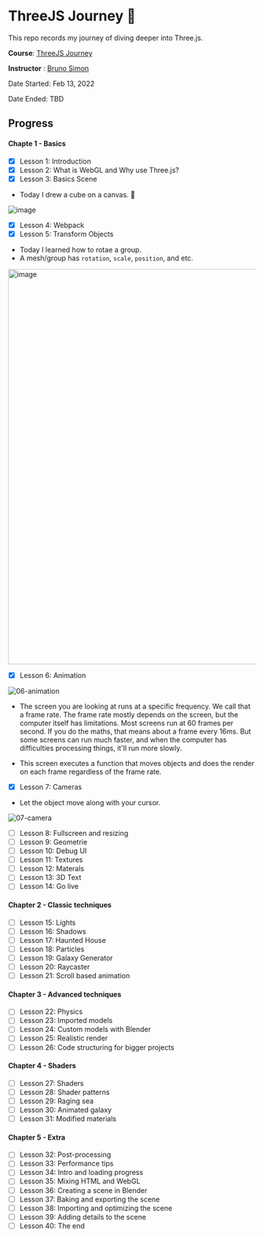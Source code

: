 # ThreeJS Journey 🤩

This repo records my journey of diving deeper into Three.js.

**Course**: [ThreeJS Journey](https://threejs-journey.com/)

**Instructor** : [Bruno Simon](https://bruno-simon.com/)

Date Started: Feb 13, 2022

Date Ended: TBD

## Progress

#### Chapte 1 - Basics
- [x] Lesson 1: Introduction
- [x] Lesson 2: What is WebGL and Why use Three.js?
- [x] Lesson 3: Basics Scene

- Today I drew a cube on a canvas. 🎉

![image](https://user-images.githubusercontent.com/75382121/154153600-87f5481f-78e5-4697-aace-166cead1d143.png)

- [x] Lesson 4: Webpack
- [x] Lesson 5: Transform Objects
- Today I learned how to rotae a group.
- A mesh/group has `rotation`, `scale`, `position`, and etc.
<img width="804" alt="image" src="https://user-images.githubusercontent.com/75382121/156961436-7f5cc79a-6d4f-4823-8577-8206f0d3c2cd.png">

- [x] Lesson 6: Animation

![06-animation](https://user-images.githubusercontent.com/75382121/156968617-d041f2ea-a5dd-47c4-b420-954db018888b.gif)

- The screen you are looking at runs at a specific frequency. We call that a frame rate. The frame rate mostly depends on the screen, but the computer itself has limitations. Most screens run at 60 frames per second. If you do the maths, that means about a frame every 16ms. But some screens can run much faster, and when the computer has difficulties processing things, it'll run more slowly.

- This screen executes a function that moves objects and does the render on each frame regardless of the frame rate.

- [x] Lesson 7: Cameras
- Let the object move along with your cursor.

![07-camera](https://user-images.githubusercontent.com/75382121/157063530-fe7941f0-5f7b-49c9-961b-4c98d687966f.gif)

- [ ] Lesson 8: Fullscreen and resizing
- [ ] Lesson 9: Geometrie
- [ ] Lesson 10: Debug UI
- [ ] Lesson 11: Textures
- [ ] Lesson 12: Materals
- [ ] Lesson 13: 3D Text
- [ ] Lesson 14: Go live

#### Chapter 2 - Classic techniques
- [ ] Lesson 15: Lights
- [ ] Lesson 16: Shadows
- [ ] Lesson 17: Haunted House
- [ ] Lesson 18: Particles
- [ ] Lesson 19: Galaxy Generator
- [ ] Lesson 20: Raycaster
- [ ] Lesson 21: Scroll based animation

#### Chapter 3 - Advanced techniques
- [ ] Lesson 22: Physics
- [ ] Lesson 23: Imported models
- [ ] Lesson 24: Custom models with Blender
- [ ] Lesson 25: Realistic render
- [ ] Lesson 26: Code structuring for bigger projects

#### Chapter 4 - Shaders
- [ ] Lesson 27: Shaders
- [ ] Lesson 28: Shader patterns
- [ ] Lesson 29: Raging sea
- [ ] Lesson 30: Animated galaxy
- [ ] Lesson 31: Modified materials

#### Chapter 5 - Extra
- [ ] Lesson 32: Post-processing
- [ ] Lesson 33: Performance tips
- [ ] Lesson 34: Intro and loading progress
- [ ] Lesson 35: Mixing HTML and WebGL
- [ ] Lesson 36: Creating a scene in Blender
- [ ] Lesson 37: Baking and exporting the scene
- [ ] Lesson 38: Importing and optimizing the scene
- [ ] Lesson 39: Adding details to the scene
- [ ] Lesson 40: The end
